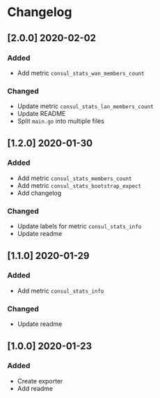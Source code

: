 # Changelog

## [2.0.0] 2020-02-02
### Added
- Add metric `consul_stats_wan_members_count`

### Changed
- Update metric `consul_stats_lan_members_count`
- Update README
- Split `main.go` into multiple files

## [1.2.0] 2020-01-30
### Added
- Add metric `consul_stats_members_count`
- Add metric `consul_stats_bootstrap_expect`
- Add changelog

### Changed
- Update labels for metric `consul_stats_info`
- Update readme

## [1.1.0] 2020-01-29
### Added 
- Add metric `consul_stats_info`

### Changed
- Update readme

## [1.0.0] 2020-01-23
### Added
- Create exporter
- Add readme
